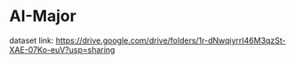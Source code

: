 # AI-Major

dataset link: https://drive.google.com/drive/folders/1r-dNwqiyrrI46M3qzSt-XAE-07Ko-euV?usp=sharing
